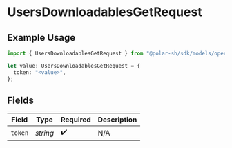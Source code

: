 # UsersDownloadablesGetRequest

## Example Usage

```typescript
import { UsersDownloadablesGetRequest } from "@polar-sh/sdk/models/operations";

let value: UsersDownloadablesGetRequest = {
  token: "<value>",
};
```

## Fields

| Field              | Type               | Required           | Description        |
| ------------------ | ------------------ | ------------------ | ------------------ |
| `token`            | *string*           | :heavy_check_mark: | N/A                |